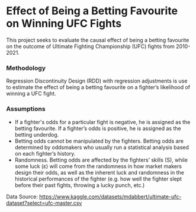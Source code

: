 # Effect of Being a Betting Favourite on Winning UFC Fights

This project seeks to evaluate the causal effect of being a betting favourite on the outcome of Ultimate Fighting Championship (UFC) fights from 2010-2021. 

### Methodology
Regression Discontinuity Design (RDD) with regression adjustments is use to estimate the effect of being a betting favourite on a fighter’s likelihood of winning a UFC fight. 

### Assumptions
* If a fighter's odds for a particular fight is negative, he is assigned as the betting favourite. If a fighter’s odds is positive, he is assigned as the betting underdog.
* Betting odds cannot be manipulated by the fighters. Betting odds are determined by oddsmakers who usually run a statistical analysis based on each fighter’s history. 
* Randomness. Betting odds are affected by the fighters’ skills (S), while some luck (ɛ) will come from the randomness in how market makers design their odds, as well as the inherent luck and randomness in the historical performances of the fighter (e.g. how well the fighter slept before their past fights,
throwing a lucky punch, etc.)

Data Source: https://www.kaggle.com/datasets/mdabbert/ultimate-ufc-dataset?select=ufc-master.csv
